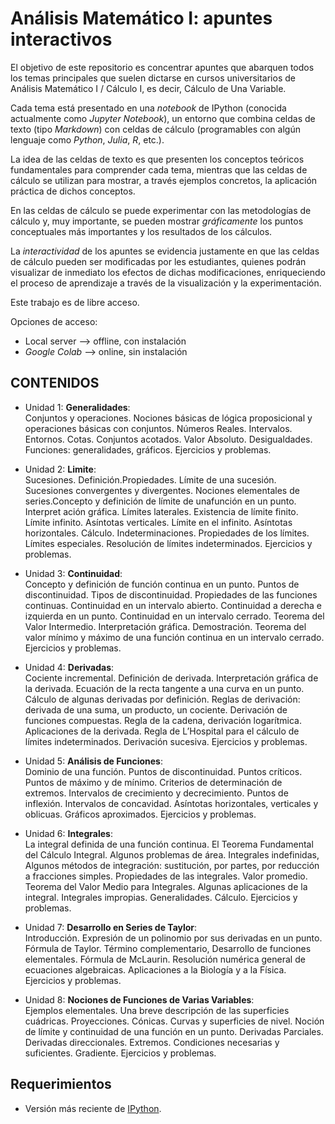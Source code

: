 Análisis Matemático I: apuntes interactivos
===========================================

El objetivo de este repositorio es concentrar apuntes que abarquen todos los temas principales que suelen dictarse en cursos universitarios de Análisis Matemático I / Cálculo I, es decir, Cálculo de Una Variable.

Cada tema está presentado en una _notebook_ de IPython (conocida actualmente como _Jupyter Notebook_), un entorno que combina celdas de texto (tipo _Markdown_) con celdas de cálculo (programables con algún lenguaje como _Python_, _Julia_, _R_, etc.).  

La idea de las celdas de texto es que presenten los conceptos teóricos fundamentales para comprender cada tema, mientras que las celdas de cálculo se utilizan para mostrar, a través ejemplos concretos, la aplicación práctica de dichos conceptos.  

En las celdas de cálculo se puede experimentar con las metodologías de cálculo y, muy importante, se pueden mostrar _gráficamente_ los puntos conceptuales más importantes y los resultados de los cálculos.  

La *interactividad* de los apuntes se evidencia justamente en que las celdas de cálculo pueden ser modificadas por les estudiantes, quienes podrán visualizar de inmediato los efectos de dichas modificaciones, enriqueciendo el proceso de aprendizaje a través de la visualización y la experimentación.  

Este trabajo es de libre acceso.  
  
Opciones de acceso:  
- Local server --> offline, con instalación
- _Google Colab_ --> online, sin instalación


CONTENIDOS
----------

- Unidad 1:  **Generalidades**:   
Conjuntos y operaciones. Nociones básicas de lógica proposicional y operaciones básicas con conjuntos. Números Reales. Intervalos. Entornos. Cotas. Conjuntos acotados. Valor Absoluto. Desigualdades. Funciones: generalidades, gráficos. Ejercicios y problemas.

- Unidad 2: **Limite**:  
Sucesiones. Definición.Propiedades. Límite  de  una  sucesión. Sucesiones convergentes y divergentes. Nociones elementales de series.Concepto y definición de límite de unafunción en un punto. Interpret  ación gráfica. Límites laterales. Existencia de límite finito. Límite infinito. Asíntotas verticales. Límite en el infinito. Asíntotas horizontales. Cálculo. Indeterminaciones. Propiedades de los límites. Límites especiales. Resolución de  límites indeterminados. Ejercicios y problemas.

- Unidad 3: **Continuidad**:  
Concepto y definición de función continua en un punto. Puntos de discontinuidad. Tipos de discontinuidad. Propiedades de las funciones continuas. Continuidad en un intervalo abierto. Continuidad a derecha e izquierda en un punto. Continuidad en un intervalo cerrado. Teorema del Valor Intermedio. Interpretación gráfica. Demostración. Teorema del valor mínimo y máximo de una función continua en un intervalo cerrado. Ejercicios y problemas. 

- Unidad 4: **Derivadas**:  
Cociente incremental. Definición de derivada. Interpretación gráfica de la derivada. Ecuación de la recta tangente a una curva en un punto. Cálculo de algunas derivadas por definición. Reglas de derivación: derivada de una suma, un producto, un cociente. Derivación de funciones compuestas. Regla de la cadena, derivación logarítmica. Aplicaciones de la derivada. Regla de L’Hospital para  el  cálculo  de  límites  indeterminados.  Derivación  sucesiva.  Ejercicios  y problemas. 

- Unidad 5: **Análisis de Funciones**:  
Dominio  de  una  función.  Puntos  de discontinuidad. Puntos críticos. Puntos de máximo y de mínimo. Criterios de determinación de extremos. Intervalos de crecimiento y decrecimiento. Puntos de inflexión. Intervalos de concavidad. Asíntotas horizontales, verticales y oblicuas. Gráficos aproximados. Ejercicios y problemas. 

- Unidad 6: **Integrales**:  
La integral definida de una función continua. El Teorema Fundamental  del  Cálculo  Integral.  Algunos  problemas  de  área.  Integrales indefinidas, Algunos métodos de integración: sustitución, por partes, por reducción a fracciones simples. Propiedades de las integrales. Valor promedio. Teorema del Valor  Medio  para  Integrales.  Algunas  aplicaciones  de  la  integral.  Integrales impropias. Generalidades. Cálculo. Ejercicios y problemas.

- Unidad 7: **Desarrollo en Series de Taylor**:  
Introducción. Expresión de un polinomio por sus derivadas en un punto. Fórmula de Taylor. Término complementario, Desarrollo de funciones elementales. Fórmula de McLaurin. Resolución numérica general de ecuaciones algebraicas. Aplicaciones a la Biología y a la Física. Ejercicios y problemas.  

- Unidad 8: **Nociones de Funciones de Varias Variables**:  
Ejemplos elementales. Una breve descripción de las superficies cuádricas. Proyecciones. Cónicas. Curvas y superficies de nivel. Noción de límite y continuidad de una función en un punto. Derivadas Parciales. Derivadas direccionales. Extremos. Condiciones necesarias y suficientes. Gradiente. Ejercicios y problemas.

Requerimientos
------------

- Versión más reciente de [IPython](http://github.com/ipython/ipython).  
